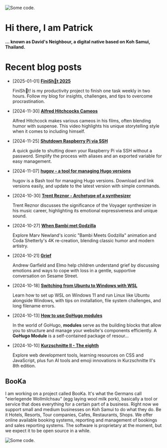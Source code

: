 ![][header1]

# Hi there, I am Patrick

**... known as David's Neighbour, a digital native based on Koh Samui, Thailand.**

# Recent blog posts
<!-- KOLLITSCH:START -->
- [2025-01-01] **[FiniSh💩t 2025](https://kollitsch.dev/blog/2025/finishit-2025/)**

  FiniSh💩t! is my productivity project to finish one task weekly in two hours. Follow my blog for insights, challenges, and tips to overcome procrastination.
- [2024-11-30] **[Alfred Hitchcocks Cameos](https://kollitsch.dev/blog/2024/alfred-hitchcocks-cameos/)**

  Alfred Hitchcock makes various cameos in his films, often blending humor with suspense. This video highlights his unique storytelling style when it comes to including himself.
- [2024-11-25] **[Shutdown Raspberry Pi via SSH](https://kollitsch.dev/blog/2024/shutdown-raspberry-pi-via-ssh/)**

  A quick guide to shutting down your Raspberry Pi via SSH without a password. Simplify the process with aliases and an exported variable for easy management.
- [2024-11-07] **[hugov - a tool for managing Hugo versions](https://kollitsch.dev/blog/2024/hugov-managing-multiple-gohugo-versions/)**

  hugov is a Bash tool for managing Hugo versions. Download and link versions easily, and update to the latest version with simple commands.
- [2024-10-30] **[Trent Reznor - Archetype of a synthesizer](https://kollitsch.dev/blog/2024/trent-reznor-archetype-of-a-synthesizer/)**

  Trent Reznor discusses the significance of the Voyager synthesizer in his music career, highlighting its emotional expressiveness and unique sound.
- [2024-10-27] **[When Bambi met Godzilla](https://kollitsch.dev/blog/2024/bambie-meets-godzilla/)**

  Explore Marv Newland&#39;s iconic &quot;Bambi Meets Godzilla&quot; animation and Coda Shetterly&#39;s 4K re-creation, blending classic humor and modern artistry.
- [2024-10-21] **[Grief](https://kollitsch.dev/blog/2024/grief/)**

  Andrew Garfield and Elmo help children understand grief by discussing emotions and ways to cope with loss in a gentle, supportive conversation on Sesame Street.
- [2024-10-18] **[Switching from Ubuntu to Windows with WSL](https://kollitsch.dev/blog/2024/switching-from-ubuntu-to-windows-with-wsl/)**

  Learn how to set up WSL on Windows 11 and run Linux like Ubuntu alongside Windows, with tips on installation, file system challenges, and long filename errors.
- [2024-10-13] **[How to use GoHugo modules](https://kollitsch.dev/blog/2024/howto-use-gohugo-modules/)**

  In the world of GoHugo, **modules** serve as the building blocks that allow you to structure and manage your website&#39;s components efficiently. A **GoHugo Module** is a self-contained package of resour...
- [2024-10-10] **[Kurzschnitte II - The eighth](https://kollitsch.dev/blog/2024/kurzschnitte-ii-8/)**

  Explore web development tools, learning resources on CSS and JavaScript, plus fun AI tools and emoji innovations in Kurzschnitte II&#39;s 8th edition.<!-- KOLLITSCH:END -->

## BooKa

I am working on a project called BooKa. It's what the Germans call "eierlegende Wollmilchsau" (egg laying wool milk pork), basically a tool or service that does everything for a certain part of a business. Right now we support small and medium businesses on Koh Samui to do what they do. Be it Hotels, Resorts, Tour companies, Cafes, Restaurants, Shops. We offer online available booking systems, reporting and management of bookings and sales reporting systems. The software is proprietary at the moment, but we expect it to be open source in a while.

![][header3]

[header1]: https://raw.githubusercontent.com/davidsneighbour/davidsneighbour/master/static/header1.jpg "Some code."
[header3]: https://raw.githubusercontent.com/davidsneighbour/davidsneighbour/master/static/header3.jpg "Some code."

